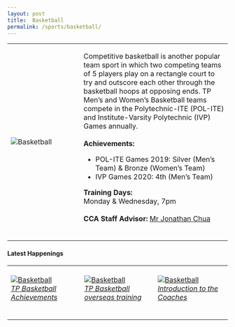 ```yaml
---
layout: post
title:  Basketball
permalink: /sports/basketball/
---
```


<table>
    <tr>
        <td style="width:33%"><image src="{{site.baseurl}}/images/CCA_basketball.jpg" style="display:block;margin-left:auto;margin-right:auto;" alt="Basketball"></image></td>
        <td>
            <p>
                Competitive basketball is another popular team sport in which two competing teams of 5 players play on a rectangle court to try and outscore each other through the basketball hoops at opposing ends. TP Men’s and Women’s Basketball teams compete in the Polytechnic-ITE (POL-ITE) and Institute-Varsity Polytechnic (IVP) Games annually.<br>
                <br>
                <b>Achievements:</b><br>
                <ul>
                   <li>POL-ITE Games 2019: Silver (Men’s Team) & Bronze (Women’s Team)</li>
                   <li>IVP Games 2020: 4th (Men’s Team)</li>
                </ul>
            </p>
            <p>
                <b>Training Days:</b><br>
                Monday & Wednesday, 7pm<br>
                <br>
                <b>CCA Staff Advisor:</b> <a href="mailto:joncsw@tp.edu.sg">Mr Jonathan Chua</a><br>
                <br>
            </p>
        </td>
    </tr>
</table>

#### Latest Happenings

<table>
    <tr>
        <td style="width:33%"><br>
            <a href="https://www.instagram.com/p/CAKofKNngVr/">
                <image src="{{site.baseurl}}/images/CCA-Basketball_IG1.png" style="display:block;margin-left:auto;margin-right:auto;" alt="Basketball">
                <h6 style="margin-top:0%">TP Basketball Achievements</h6>
                </image>
            </a>
        </td>
        <td style="width:33%"><br>
            <a href="https://www.instagram.com/p/CAIvCX6nLGB/">
                <image src="{{site.baseurl}}/images/CCA-Basketball_IG2.png" style="display:block;margin-left:auto;margin-right:auto;" alt="Basketball">
                <h6 style="margin-top:0%">TP Basketball overseas training</h6>
                </image>
            </a>
        </td>
        <td style="width:33%"><br>
            <a href="https://www.instagram.com/p/B_1tWZvHXb1/">
                <image src="{{site.baseurl}}/images/CCA-Basketball_IG3.png" style="display:block;margin-left:auto;margin-right:auto;" alt="Basketball">
                <h6 style="margin-top:0%">Introduction to the Coaches</h6>    
                </image>
            </a>
        </td>
    </tr>
</table>
